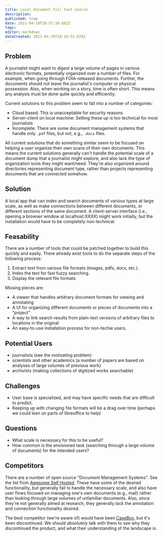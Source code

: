 ```yaml
---
title: Local document full text search
description: 
published: true
date: 2021-04-19T20:57:10.682Z
tags: 
editor: markdown
dateCreated: 2021-04-19T20:18:52.629Z
---
```


## Problem

A journalist might want to digest a large volume of pages in various electronic
formats, potentially organized over a number of files. For example, when going
through FOIA-released documents. Further, the documents should not leave the
journalist's computer or physical possession. Also, when working on a story,
time is often short. This means any analysis must be done quite quickly and
efficiently.

Current solutions to this problem seem to fall into a number of categories:
- Cloud based: This is unacceptable for security reasons
- Server-client on local machine: Setting these up is too technical for most
  journalists
- Incomplete: There are some document management systems that handle only
  `.pdf` files, but not, e.g., `.docx` files.
  
All current solutions that do something similar seem to be focused on helping a
user organize their own scans of their own documents. This means the current
solutions generally can't handle the potential scale of a document dump that a
journalist might explore, and also lack the type of organization tools they
might want/need.  They're also organized around directories representing
document type, rather than projects representing documents that are connected
somehow.

## Solution
A local app that can index and search documents of various types at large scale,
as well as make connections between different documents, or different sections
of the same document.  A client-server interface (i.e., opening a browser
window at localhost:XXXX) might work initially, but the installation would have
to be completely non-technical.

## Feasability

There are a number of tools that could be patched together to build this
quickly and easily.  There already exist tools to do the separate steps of the
following process:
1. Extract text from various file formats (images, pdfs, docx, etc.).
2. Index the text for fast fuzzy searching.
3. Display the relevant file formats

Missing pieces are:
- A viewer that handles arbitrary document formats for viewing and annotating
- A UI for organizing different documents or pieces of documents into a
  "project"
- A way to link search results from plain-text versions of arbitrary files to
  locations in the original
- An easy-to-use installation process for non-techie users.
  
## Potential Users
- journalists (see the motivating problem)
- scientists and other academics (a number of papers are based on analyses of
  large volumes of previous work)
- archivists (making collections of digitized works searchable)

## Challenges

- User base is specialized, and may have specific needs that are difficult to
  predict.
- Keeping up with changing file formats will be a drag over time (perhaps we
  could lean on parts of libreoffice to help)

## Questions

- What scale is necessary for this to be useful?
- How common is the envisioned task (searching through a large volume of
  documents) for the intended users?

## Competitors

There are a number of open source "Document Management Systems".  See the list
from [Awesome Self
Hosted](https://github.com/awesome-selfhosted/awesome-selfhosted#document-management).
These have some of the desired functionality, but generally fail to handle the
necessary scale, and also have user flows focused on managing one's _own_
documents (e.g., mail) rather than looking through large volumes of unfamiliar
documents.  Also, since they're not generally aimed at research, they generally
lack the annotation and connection functionality desired.

The best competitor (we're aware of) _would_ have been
[CaseBox](https://www.casebox.org/), but it's been discontinued.  We should
_absolutely_ talk with them to see why they discontinued the product, and what
their understanding of the landscape is.
